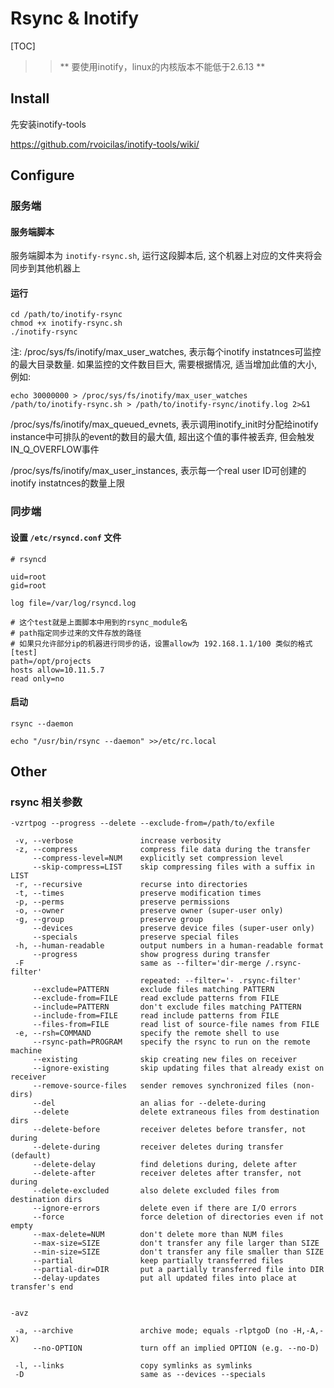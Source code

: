 Rsync & Inotify
===============

[TOC]

>> ** 要使用inotify，linux的内核版本不能低于2.6.13 **

Install
-------

先安装inotify-tools

https://github.com/rvoicilas/inotify-tools/wiki/

Configure
---------

### 服务端 ###

#### 服务端脚本 ####

服务端脚本为 `inotify-rsync.sh`, 运行这段脚本后, 这个机器上对应的文件夹将会同步到其他机器上

#### 运行 ####

    cd /path/to/inotify-rsync
    chmod +x inotify-rsync.sh
    ./inotify-rsync

注: /proc/sys/fs/inotify/max_user_watches, 表示每个inotify instatnces可监控的最大目录数量. 如果监控的文件数目巨大, 需要根据情况, 适当增加此值的大小, 例如:

    echo 30000000 > /proc/sys/fs/inotify/max_user_watches
    /path/to/inotify-rsync.sh > /path/to/inotify-rsync/inotify.log 2>&1

/proc/sys/fs/inotify/max_queued_evnets, 表示调用inotify_init时分配给inotify instance中可排队的event的数目的最大值, 超出这个值的事件被丢弃, 但会触发IN_Q_OVERFLOW事件

/proc/sys/fs/inotify/max_user_instances, 表示每一个real user ID可创建的inotify instatnces的数量上限

### 同步端 ###

#### 设置 `/etc/rsyncd.conf` 文件 ####

    # rsyncd

    uid=root
    gid=root

    log file=/var/log/rsyncd.log

    # 这个test就是上面脚本中用到的rsync_module名
    # path指定同步过来的文件存放的路径
    # 如果只允许部分ip的机器进行同步的话，设置allow为 192.168.1.1/100 类似的格式
    [test]
    path=/opt/projects
    hosts allow=10.11.5.7
    read only=no

#### 启动 ####

    rsync --daemon

    echo "/usr/bin/rsync --daemon" >>/etc/rc.local

Other
-----

### rsync 相关参数 ###

    -vzrtpog --progress --delete --exclude-from=/path/to/exfile

     -v, --verbose               increase verbosity
     -z, --compress              compress file data during the transfer
         --compress-level=NUM    explicitly set compression level
         --skip-compress=LIST    skip compressing files with a suffix in LIST
     -r, --recursive             recurse into directories
     -t, --times                 preserve modification times
     -p, --perms                 preserve permissions
     -o, --owner                 preserve owner (super-user only)
     -g, --group                 preserve group
         --devices               preserve device files (super-user only)
         --specials              preserve special files
     -h, --human-readable        output numbers in a human-readable format
         --progress              show progress during transfer
     -F                          same as --filter='dir-merge /.rsync-filter'
                                 repeated: --filter='- .rsync-filter'
         --exclude=PATTERN       exclude files matching PATTERN
         --exclude-from=FILE     read exclude patterns from FILE
         --include=PATTERN       don't exclude files matching PATTERN
         --include-from=FILE     read include patterns from FILE
         --files-from=FILE       read list of source-file names from FILE
     -e, --rsh=COMMAND           specify the remote shell to use
         --rsync-path=PROGRAM    specify the rsync to run on the remote machine
         --existing              skip creating new files on receiver
         --ignore-existing       skip updating files that already exist on receiver
         --remove-source-files   sender removes synchronized files (non-dirs)
         --del                   an alias for --delete-during
         --delete                delete extraneous files from destination dirs
         --delete-before         receiver deletes before transfer, not during
         --delete-during         receiver deletes during transfer (default)
         --delete-delay          find deletions during, delete after
         --delete-after          receiver deletes after transfer, not during
         --delete-excluded       also delete excluded files from destination dirs
         --ignore-errors         delete even if there are I/O errors
         --force                 force deletion of directories even if not empty
         --max-delete=NUM        don't delete more than NUM files
         --max-size=SIZE         don't transfer any file larger than SIZE
         --min-size=SIZE         don't transfer any file smaller than SIZE
         --partial               keep partially transferred files
         --partial-dir=DIR       put a partially transferred file into DIR
         --delay-updates         put all updated files into place at transfer's end


    -avz

     -a, --archive               archive mode; equals -rlptgoD (no -H,-A,-X)
         --no-OPTION             turn off an implied OPTION (e.g. --no-D)

     -l, --links                 copy symlinks as symlinks
     -D                          same as --devices --specials
